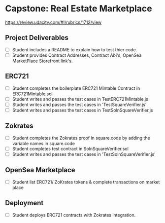 # Capstone: Real Estate Marketplace

https://review.udacity.com/#!/rubrics/1712/view

## Project Deliverables

- [ ] Student includes a README to explain how to test thier code.
- [ ] Student provides Contract Addresses, Contract Abi's, OpenSea MarketPlace Storefront link's.

## ERC721

- [ ] Student completes the boilerplate ERC721 Mintable Contract in ERC721Mintable.sol
- [ ] Student writes and passes the test cases in TestERC721Mintable.js
- [ ] Student writes and passes the test cases in 'TestSquareVerifier.js'
- [ ] Student writes and passes the test cases in TestSolnSquareVerifier.js

## Zokrates

- [ ] Student completes the Zokrates proof in square.code by adding the variable names in square.code
- [ ] Student completes test contract in SolnSquareVerifier.sol
- [ ] Student writes and passes the test cases in 'TestSolnSquareVerifier.js'

## OpenSea Marketplace

- [ ] Student list ERC721/ ZoKrates tokens & complete transactions on market place

## Deployment

- [ ] Student deploys ERC721 contracts with Zokrates integration.
